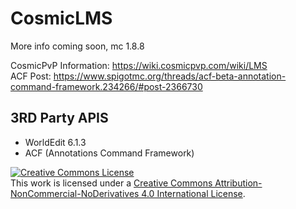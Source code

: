 # CosmicLMS

More info coming soon, mc 1.8.8

CosmicPvP Information: https://wiki.cosmicpvp.com/wiki/LMS<br>
ACF Post: https://www.spigotmc.org/threads/acf-beta-annotation-command-framework.234266/#post-2366730

## 3RD Party APIS
  - WorldEdit 6.1.3
  - ACF (Annotations Command Framework)

<a rel="license" href="http://creativecommons.org/licenses/by-nc-nd/4.0/"><img alt="Creative Commons License" style="border-width:0" src="https://i.creativecommons.org/l/by-nc-nd/4.0/88x31.png" /></a><br />This work is licensed under a <a rel="license" href="http://creativecommons.org/licenses/by-nc-nd/4.0/">Creative Commons Attribution-NonCommercial-NoDerivatives 4.0 International License</a>.
